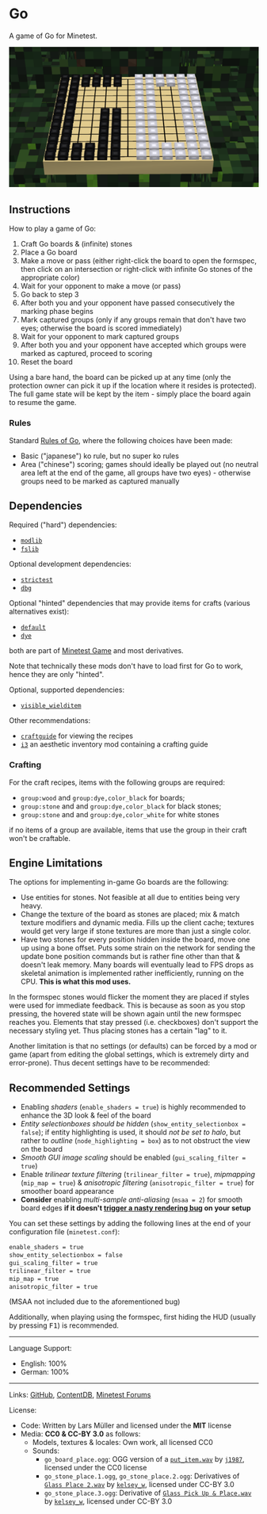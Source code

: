 # Go

A game of Go for Minetest.

![Screenshot](screenshot.png)

## Instructions

How to play a game of Go:

1. Craft Go boards & (infinite) stones
2. Place a Go board
3. Make a move or pass (either right-click the board to open the formspec, then click on an intersection or right-click with infinite Go stones of the appropriate color)
4. Wait for your opponent to make a move (or pass)
5. Go back to step 3
6. After both you and your opponent have passed consecutively the marking phase begins
7. Mark captured groups (only if any groups remain that don't have two eyes; otherwise the board is scored immediately)
8. Wait for your opponent to mark captured groups
9. After both you and your opponent have accepted which groups were marked as captured, proceed to scoring
10. Reset the board

Using a bare hand, the board can be picked up at any time (only the protection owner can pick it up if the location where it resides is protected). The full game state will be kept by the item - simply place the board again to resume the game.

### Rules

Standard [Rules of Go](https://en.wikipedia.org/wiki/Rules_of_Go), where the following choices have been made:

* Basic ("japanese") ko rule, but no super ko rules
* Area ("chinese") scoring; games should ideally be played out (no neutral area left at the end of the game, all groups have two eyes) - otherwise groups need to be marked as captured manually

## Dependencies

Required ("hard") dependencies:

* [`modlib`](https://github.com/appgurueu/modlib)
* [`fslib`](https://github.com/appgurueu/fslib)

Optional development dependencies:

* [`strictest`](https://github.com/appgurueu/strictest)
* [`dbg`](https://github.com/appgurueu/dbg)

Optional "hinted" dependencies that may provide items for crafts (various alternatives exist):

* [`default`](https://github.com/minetest/minetest_game/tree/master/mods/default)
* [`dye`](https://github.com/minetest/minetest_game/tree/master/mods/dye)

both are part of [Minetest Game](https://github.com/minetest/minetest_game) and most derivatives.

Note that technically these mods don't have to load first for Go to work, hence they are only "hinted".

Optional, supported dependencies:

* [`visible_wielditem`](https://github.com/appgurueu/visible_wielditem)

Other recommendations:

* [`craftguide`](https://content.minetest.net/packages/jp/craftguide/) for viewing the recipes
* [`i3`](https://content.minetest.net/packages/jp/i3/) an aesthetic inventory mod containing a crafting guide

### Crafting

For the craft recipes, items with the following groups are required:

* `group:wood` and `group:dye,color_black` for boards;
* `group:stone` and and `group:dye,color_black` for black stones;
* `group:stone` and and `group:dye,color_white` for white stones

if no items of a group are available, items that use the group in their craft won't be craftable.

## Engine Limitations

The options for implementing in-game Go boards are the following:

* Use entities for stones. Not feasible at all due to entities being very heavy.
* Change the texture of the board as stones are placed; mix & match texture modifiers and dynamic media. Fills up the client cache; textures would get very large if stone textures are more than just a single color.
* Have two stones for every position hidden inside the board, move one up using a bone offset. Puts some strain on the network for sending the update bone position commands but is rather fine other than that & doesn't leak memory. Many boards will eventually lead to FPS drops as skeletal animation is implemented rather inefficiently, running on the CPU. **This is what this mod uses.**

In the formspec stones would flicker the moment they are placed if styles were used for immediate feedback. This is because as soon as you stop pressing, the hovered state will be shown again until the new formspec reaches you. Elements that stay pressed (i.e. checkboxes) don't support the necessary styling yet. Thus placing stones has a certain "lag" to it.

Another limitation is that no settings (or defaults) can be forced by a mod or game (apart from editing the global settings, which is extremely dirty and error-prone). Thus decent settings have to be recommended:

## Recommended Settings

* Enabling *shaders* (`enable_shaders = true`) is highly recommended to enhance the 3D look & feel of the board
* *Entity selectionboxes should be hidden* (`show_entity_selectionbox = false`); if entity highlighting is used, it should *not be set to halo*, but rather to *outline* (`node_highlighting = box`) as to not obstruct the view on the board
* *Smooth GUI image scaling* should be enabled (`gui_scaling_filter = true`)
* Enable *trilinear texture filtering* (`trilinear_filter = true`), *mipmapping* (`mip_map = true`) & *anisotropic filtering* (`anisotropic_filter = true`) for smoother board appearance
* **Consider** enabling *multi-sample anti-aliasing* (`msaa = 2`) for smooth board edges **if it doesn't [trigger a nasty rendering bug](https://github.com/minetest/minetest/issues/9072) on your setup**

You can set these settings by adding the following lines at the end of your configuration file (`minetest.conf`):

	enable_shaders = true
	show_entity_selectionbox = false
	gui_scaling_filter = true
	trilinear_filter = true
	mip_map = true
	anisotropic_filter = true

(MSAA not included due to the aforementioned bug)

Additionally, when playing using the formspec, first hiding the HUD (usually by pressing <kbd>F1</kbd>) is recommended.

---

Language Support:

* English: 100%
* German: 100%

---

Links: [GitHub](https://github.com/appgurueu/go), [ContentDB](https://content.minetest.net/packages/LMD/go), [Minetest Forums](https://forum.minetest.net/viewtopic.php?t=28401)

License:

* Code: Written by Lars Müller and licensed under the **MIT** license
* Media: **CC0 & CC-BY 3.0** as follows:
  * Models, textures & locales: Own work, all licensed CC0
  * Sounds:
    * `go_board_place.ogg`: OGG version of a [`put_item.wav`](https://freesound.org/people/j1987/sounds/335751/) by [`j1987`](https://freesound.org/people/j1987), licensed under the CC0 license
    * `go_stone_place.1.ogg`, `go_stone_place.2.ogg`: Derivatives of [`Glass Place 2.wav`](https://freesound.org/people/kelsey_w/sounds/467057/) by [`kelsey_w`](https://freesound.org/people/kelsey_w/), licensed under CC-BY 3.0
    * `go_stone_place.3.ogg`: Derivative of [`Glass Pick Up & Place.wav`](https://freesound.org/people/kelsey_w/sounds/467043/) by [`kelsey_w`](https://freesound.org/people/kelsey_w/), licensed under CC-BY 3.0
